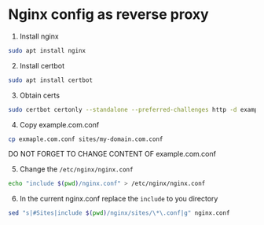 # Nginx config as reverse proxy
1. Install nginx
```sh
sudo apt install nginx
```
2. Install certbot
```sh
sudo apt install certbot
```
3. Obtain certs
```sh
sudo certbot certonly --standalone --preferred-challenges http -d example.com
```
4. Copy example.com.conf
```sh
cp exmaple.com.conf sites/my-domain.com.conf
```
DO NOT FORGET TO CHANGE CONTENT OF example.com.conf

5. Change the `/etc/nginx/nginx.conf`
```sh
echo "include $(pwd)/nginx.conf" > /etc/nginx/nginx.conf
```
6. In the current nginx.conf replace the `include` to you directory
```sh
sed "s|#Sites|include $(pwd)/nginx/sites/\*\.conf|g" nginx.conf
```
